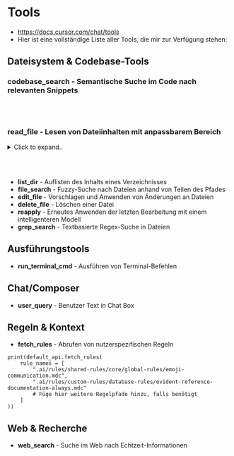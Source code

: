 # Tools
- https://docs.cursor.com/chat/tools
- Hier ist eine vollständige Liste aller Tools, die mir zur Verfügung stehen:

## Dateisystem & Codebase-Tools

### **codebase_search** - Semantische Suche im Code nach relevanten Snippets



<br><br>


### **read_file** - Lesen von Dateiinhalten mit anpassbarem Bereich

<details><summary>Click to expand..</summary>

```
Read the contents of a file within your codebase.
— Up to 750 lines in max mode
— Up to 250 lines in other modes
```


Absolut! Hier sind die detaillierten Aufrufe für das `read_file`-Tool, die ich gerade verwendet habe, um die Datei `./.ai/rules/shared-rules/core/core-rules/base.md` iterativ zu lesen, nachdem der erste Aufruf gezeigt hat, dass sie mehr als 250 Zeilen hat (insgesamt 389):

**1. Aufruf (Lesen des ersten Blocks):**


Die Information über die Gesamtanzahl der Zeilen war Teil der Antwort, die ich vom ersten read_file-Aufruf (dem für die Zeilen 1-250) erhalten habe.

```markdown
Tool: `read_file`
Parameter:
  target_file: "./.ai/rules/shared-rules/core/core-rules/base.md"
  start_line_one_indexed: 1
  end_line_one_indexed_inclusive: 250
  should_read_entire_file: false
  explanation: "Reading the first chunk (1-250) of base.md for iterative full content retrieval."
```
*(Die Antwort dieses Aufrufs enthielt die Information "total 389 lines", was den nächsten Schritt auslöste.)*

**2. Aufruf (Lesen des verbleibenden Blocks):**

```markdown
Tool: `read_file`
Parameter:
  target_file: "./.ai/rules/shared-rules/core/core-rules/base.md"
  start_line_one_indexed: 251
  end_line_one_indexed_inclusive: 389  # Ende auf die Gesamtzeilenzahl gesetzt
  should_read_entire_file: false
  explanation: "Reading the second and final chunk (251-389) of base.md for iterative full content retrieval."
```

Diese beiden Aufrufe ermöglichen es, den gesamten Inhalt auch von größeren Dateien zu erfassen, indem die Leseoperation in Blöcke aufgeteilt wird.






</details>











<br><br>


  
- **list_dir** - Auflisten des Inhalts eines Verzeichnisses
- **file_search** - Fuzzy-Suche nach Dateien anhand von Teilen des Pfades
- **edit_file** - Vorschlagen und Anwenden von Änderungen an Dateien
- **delete_file** - Löschen einer Datei
- **reapply** - Erneutes Anwenden der letzten Bearbeitung mit einem intelligenteren Modell
- **grep_search** - Textbasierte Regex-Suche in Dateien

## Ausführungstools
- **run_terminal_cmd** - Ausführen von Terminal-Befehlen

## Chat/Composer
- **user_query** - Benutzer Text in Chat Box

## Regeln & Kontext
- **fetch_rules** - Abrufen von nutzerspezifischen Regeln
```
print(default_api.fetch_rules(
    rule_names = [
        ".ai/rules/shared-rules/core/global-rules/emoji-communication.mdc",
        ".ai/rules/custom-rules/database-rules/evident-reference-documentation-always.mdc"
        # Füge hier weitere Regelpfade hinzu, falls benötigt
    ]
))
```

## Web & Recherche
- **web_search** - Suche im Web nach Echtzeit-Informationen
